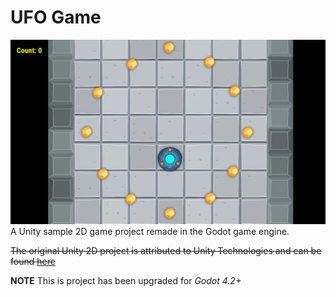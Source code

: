 # UFO Game

![game screenshot](./screenshot.png)
A Unity sample 2D game project remade in the Godot game engine.

~~The original Unity 2D project is attributed to Unity Technologies and can be found [here](https://learn.unity.com/project/2d-ufo-tutorial)~~


**NOTE** This is project has been upgraded for *Godot 4.2+*
